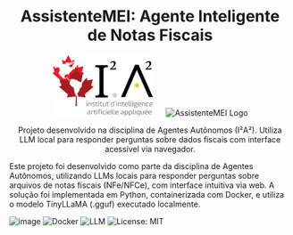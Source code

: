 <h1 align="center"> AssistenteMEI: Agente Inteligente de Notas Fiscais</h1>

<p align="center">
  <img src="imgs/logo_i2a2.png" alt="i2a2 Logo" width="180"/>
  &nbsp;&nbsp;&nbsp;&nbsp;
  <img src="imgs/LOGO.png" alt="AssistenteMEI Logo" width="180"/>
</p>


<p align="center">
  Projeto desenvolvido na disciplina de Agentes Autônomos (I²A²). Utiliza LLM local para responder perguntas sobre dados fiscais com interface acessível via navegador.
</p>

Este projeto foi desenvolvido como parte da disciplina de Agentes Autônomos, utilizando LLMs locais para responder perguntas sobre arquivos de notas fiscais (NFe/NFCe), com interface intuitiva via web. A solução foi implementada em Python, containerizada com Docker, e utiliza o modelo TinyLLaMA (.gguf) executado localmente.

![image](https://github.com/user-attachments/assets/971dd4c8-2136-4643-a8fc-138baa80506c)
![Docker](https://img.shields.io/badge/docker-ready-blue)
![LLM](https://img.shields.io/badge/LLM-local-lightgrey)
![License: MIT](https://img.shields.io/badge/License-MIT-yellow.svg)

